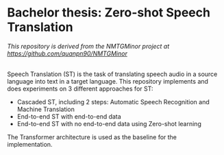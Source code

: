 # Bachelor thesis: Zero-shot Speech Translation

<em> This repository is derived from the NMTGMinor project at 
https://github.com/quanpn90/NMTGMinor </em> <br/><br/>

Speech Translation (ST) is the task of translating speech audio in a source language into text in a target language. This repository implements and does experiments on 3 different approaches for ST:
- Cascaded ST, including 2 steps: Automatic Speech Recognition and Machine Translation
- End-to-end ST with end-to-end data
- End-to-end ST with no end-to-end data using Zero-shot learning

The Transformer architecture is used as the baseline for the implementation.